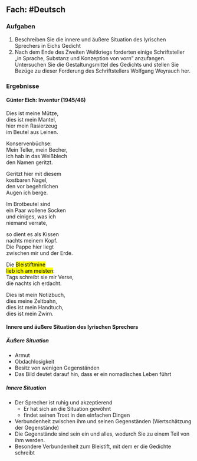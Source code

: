 ## Fach: #Deutsch

### Aufgaben

1. Beschreiben Sie die innere und äußere Situation des lyrischen Sprechers in Eichs Gedicht
2. Nach dem Ende des Zweiten Weltkriegs forderten einige Schriftsteller „in Sprache, Substanz und Konzeption von vorn” anzufangen. Untersuchen Sie die Gestaltungsmittel des Gedichts und stellen Sie Bezüge zu dieser Forderung des Schriftstellers Wolfgang Weyrauch her.

### Ergebnisse

#### Günter Eich: Inventur (1945/46)

Dies ist meine Mütze,  
dies ist mein Mantel,  
hier mein Rasierzeug  
im Beutel aus Leinen.

Konservenbüchse:  
Mein Teller, mein Becher,  
ich hab in das Weißblech  
den Namen geritzt.

Geritzt hier mit diesem  
kostbaren Nagel,  
den vor begehrlichen  
Augen ich berge.

Im Brotbeutel sind  
ein Paar wollene Socken  
und einiges, was ich  
niemand verrate,

so dient es als Kissen  
nachts meinem Kopf.  
Die Pappe hier liegt  
zwischen mir und der Erde.

Die <mark class="hltr-red">Bleistiftmine</mark>  
<mark class="hltr-red">lieb ich am meisten</mark>:  
Tags schreibt sie mir Verse,  
die nachts ich erdacht.

Dies ist mein Notizbuch,  
dies meine Zeltbahn,  
dies ist mein Handtuch,  
dies ist mein Zwirn.

#### Innere und äußere Situation des lyrischen Sprechers

##### Äußere Situation
- Armut
- Obdachlosigkeit
- Besitz von wenigen Gegenständen
- Das Bild deutet darauf hin, dass er ein nomadisches Leben führt

##### Innere Situation

- Der Sprecher ist ruhig und akzeptierend
	- Er hat sich an die Situation gewöhnt
	- findet seinen Trost in den einfachen Dingen
- Verbundenheit zwischen ihm und seinen Gegenständen (Wertschätzung der Gegenstände)
- Die Gegenstände sind sein ein und alles, wodurch Sie zu einem Teil von ihm werden.
- Besondere Verbundenheit zum Bleistift, mit dem er die Gedichte schreibt